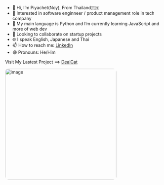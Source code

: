 - 👋 Hi, I’m Piyachet(Noy), From Thailand🇹🇭
- 👀 Interested in software enginneer / product management role in tech company
- 🌱 My main language is Python and I’m currently learning JavaScript and more of web dev
- 💞️ Looking to collaborate on startup projects
- 🌐 I speak English, Japanese and Thai
- 📫 How to reach me: [LinkedIn](https://www.linkedin.com/in/piyachet-p2145/)
- 😄 Pronouns: He/Him

Visit My Lastest Project ==> [DealCat](https://dealcat.vercel.app) <br /> 
<div style="float: left; margin-right: 10px; overflow: hidden;">
  <img width="360" alt="image" src="https://github.com/user-attachments/assets/322b25f8-5a72-4604-a527-9aed895ff2a1" style="border-radius: 10px;">
</div>


<!---- ⚡ Fun fact: --->

<!---
Piyachetnoy/Piyachetnoy is a ✨ special ✨ repository because its `README.md` (this file) appears on your GitHub profile.
You can click the Preview link to take a look at your changes.
--->
